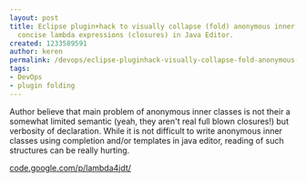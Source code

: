 ```yaml
---
layout: post
title: Eclipse plugin+hack to visually collapse (fold) anonymous inner classes to
  concise lambda expressions (closures) in Java Editor.
created: 1233589591
author: keren
permalink: /devops/eclipse-pluginhack-visually-collapse-fold-anonymous-inner-classes-concise-lambda-expressions
tags:
- DevOps
- plugin folding
---
```

<p>Author believe that main problem of anonymous inner classes is not their a somewhat limited semantic (yeah, they aren't real full blown closures!) but verbosity of declaration. While it is not difficult to write anonymous inner classes using completion and/or templates in java editor, reading of such structures can be really hurting.</p><p><a href="http://code.google.com/p/lambda4jdt/">code.google.com/p/lambda4jdt/</a></p>
